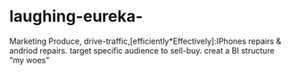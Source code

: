 # laughing-eureka-
Marketing
Produce, drive-traffic,[efficiently*Effectively]:IPhones repairs & andriod repairs.
target specific audience to sell-buy.
creat a BI structure
“my woes”
